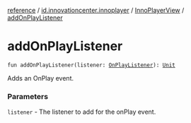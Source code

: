 [reference](../../index.md) / [id.innovationcenter.innoplayer](../index.md) / [InnoPlayerView](index.md) / [addOnPlayListener](./add-on-play-listener.md)

# addOnPlayListener

`fun addOnPlayListener(listener: `[`OnPlayListener`](../../id.innovationcenter.innoplayer.events.listeners/-video-player-events/-on-play-listener/index.md)`): `[`Unit`](https://kotlinlang.org/api/latest/jvm/stdlib/kotlin/-unit/index.html)

Adds an OnPlay event.

### Parameters

`listener` - The listener to add for the onPlay event.